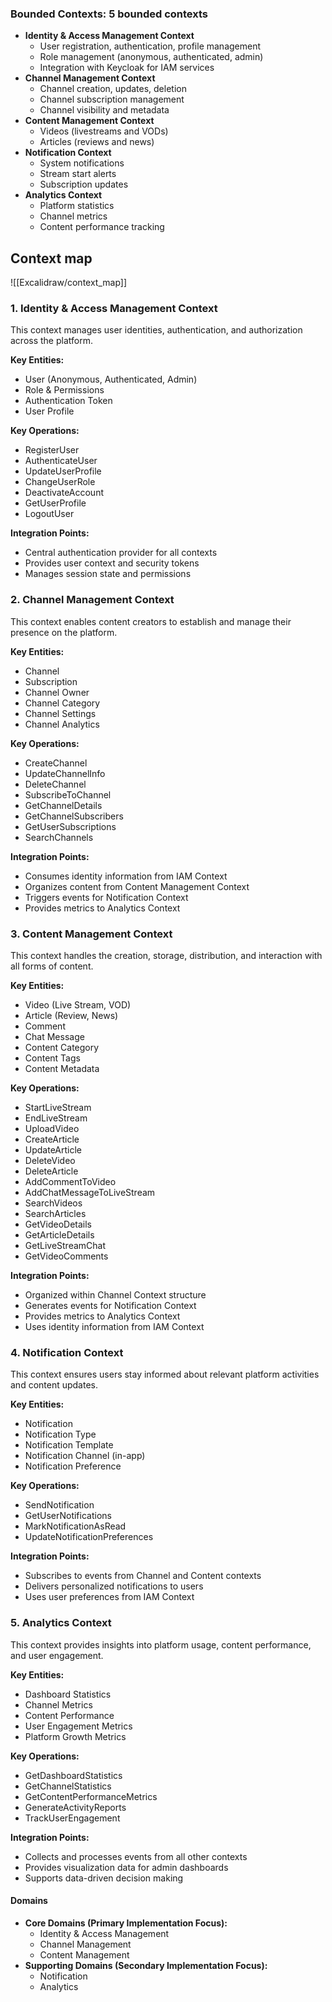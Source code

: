 ### Bounded Contexts: 5 bounded contexts
- **Identity & Access Management Context**
    - User registration, authentication, profile management
    - Role management (anonymous, authenticated, admin)
    - Integration with Keycloak for IAM services
- **Channel Management Context**
    - Channel creation, updates, deletion
    - Channel subscription management
    - Channel visibility and metadata
- **Content Management Context**
    - Videos (livestreams and VODs)
    - Articles (reviews and news)
- **Notification Context**
    - System notifications
    - Stream start alerts
    - Subscription updates
- **Analytics Context**
    - Platform statistics
    - Channel metrics
    - Content performance tracking
## Context map

![[Excalidraw/context_map]]

### 1. Identity & Access Management Context

This context manages user identities, authentication, and authorization across the platform.

**Key Entities:**

- User (Anonymous, Authenticated, Admin)
- Role & Permissions
- Authentication Token
- User Profile

**Key Operations:**

- RegisterUser
- AuthenticateUser
- UpdateUserProfile
- ChangeUserRole
- DeactivateAccount
- GetUserProfile
- LogoutUser

**Integration Points:**

- Central authentication provider for all contexts
- Provides user context and security tokens
- Manages session state and permissions

### 2. Channel Management Context

This context enables content creators to establish and manage their presence on the platform.

**Key Entities:**

- Channel
- Subscription
- Channel Owner
- Channel Category
- Channel Settings
- Channel Analytics

**Key Operations:**

- CreateChannel
- UpdateChannelInfo
- DeleteChannel
- SubscribeToChannel
- GetChannelDetails
- GetChannelSubscribers
- GetUserSubscriptions
- SearchChannels

**Integration Points:**

- Consumes identity information from IAM Context
- Organizes content from Content Management Context
- Triggers events for Notification Context
- Provides metrics to Analytics Context

### 3. Content Management Context

This context handles the creation, storage, distribution, and interaction with all forms of content.

**Key Entities:**

- Video (Live Stream, VOD)
- Article (Review, News)
- Comment
- Chat Message
- Content Category
- Content Tags
- Content Metadata

**Key Operations:**

- StartLiveStream
- EndLiveStream
- UploadVideo
- CreateArticle
- UpdateArticle
- DeleteVideo
- DeleteArticle
- AddCommentToVideo
- AddChatMessageToLiveStream
- SearchVideos
- SearchArticles
- GetVideoDetails
- GetArticleDetails
- GetLiveStreamChat
- GetVideoComments

**Integration Points:**

- Organized within Channel Context structure
- Generates events for Notification Context
- Provides metrics to Analytics Context
- Uses identity information from IAM Context

### 4. Notification Context

This context ensures users stay informed about relevant platform activities and content updates.

**Key Entities:**

- Notification
- Notification Type
- Notification Template
- Notification Channel (in-app)
- Notification Preference

**Key Operations:**

- SendNotification
- GetUserNotifications
- MarkNotificationAsRead
- UpdateNotificationPreferences

**Integration Points:**

- Subscribes to events from Channel and Content contexts
- Delivers personalized notifications to users
- Uses user preferences from IAM Context

### 5. Analytics Context

This context provides insights into platform usage, content performance, and user engagement.

**Key Entities:**

- Dashboard Statistics
- Channel Metrics
- Content Performance
- User Engagement Metrics
- Platform Growth Metrics

**Key Operations:**

- GetDashboardStatistics
- GetChannelStatistics
- GetContentPerformanceMetrics
- GenerateActivityReports
- TrackUserEngagement

**Integration Points:**

- Collects and processes events from all other contexts
- Provides visualization data for admin dashboards
- Supports data-driven decision making


#### Domains

- **Core Domains (Primary Implementation Focus):**
    - Identity & Access Management
    - Channel Management
    - Content Management
- **Supporting Domains (Secondary Implementation Focus):**
    - Notification
    - Analytics